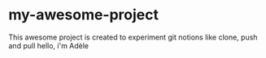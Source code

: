 # my-awesome-project
This awesome project is created to experiment git notions like clone, push and pull
hello, i'm Adèle
